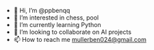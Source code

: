 - 👋 Hi, I’m @ppbenqq
- 👀 I’m interested in chess, pool
- 🌱 I’m currently learning Python
- 💞️ I’m looking to collaborate on AI projects
- 📫 How to reach me mullerben024@gmail.com

<!---
ppbenqq/ppbenqq is a ✨ special ✨ repository because its `README.md` (this file) appears on your GitHub profile.
You can click the Preview link to take a look at your changes.
--->
